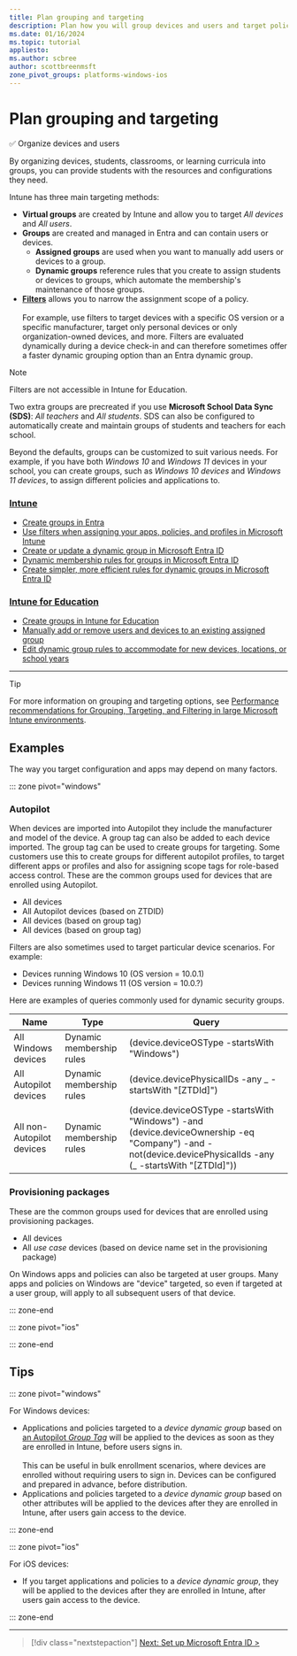 ```yaml
---
title: Plan grouping and targeting
description: Plan how you will group devices and users and target policies and applications.
ms.date: 01/16/2024
ms.topic: tutorial
appliesto:
ms.author: scbree
author: scottbreenmsft
zone_pivot_groups: platforms-windows-ios
---
```


# Plan grouping and targeting

✅ Organize devices and users

By organizing devices, students, classrooms, or learning curricula into groups, you can provide students with the resources and configurations they need.

Intune has three main targeting methods:

- **Virtual groups** are created by Intune and allow you to target *All devices* and *All users*.
- **Groups** are created and managed in Entra and can contain users or devices.
  - **Assigned groups** are used when you want to manually add users or devices to a group.
  - **Dynamic groups** reference rules that you create to assign students or devices to groups, which automate the membership's maintenance of those groups.
- [**Filters**](/mem/intune/fundamentals/filters) allows you to narrow the assignment scope of a policy. <br><br>For example, use filters to target devices with a specific OS version or a specific manufacturer, target only personal devices or only organization-owned devices, and more. Filters are evaluated dynamically during a device check-in and can therefore sometimes offer a faster dynamic grouping option than an Entra dynamic group.

> [!NOTE]
> Filters are not accessible in Intune for Education.

Two extra groups are precreated if you use **Microsoft School Data Sync (SDS)**: *All teachers* and *All students*. SDS can also be configured to automatically create and maintain groups of students and teachers for each school.

Beyond the defaults, groups can be customized to suit various needs. For example, if you have both *Windows 10* and *Windows 11* devices in your school, you can create groups, such as *Windows 10 devices* and *Windows 11 devices*, to assign different policies and applications to.

### [Intune](#tab/intune)

- [Create groups in Entra](/entra/fundamentals/how-to-manage-groups)
- [Use filters when assigning your apps, policies, and profiles in Microsoft Intune](/mem/intune/fundamentals/filters)
- [Create or update a dynamic group in Microsoft Entra ID](/entra/fundamentals/concept-learn-about-groups)
- [Dynamic membership rules for groups in Microsoft Entra ID](/entra/fundamentals/concept-learn-about-groups)
- [Create simpler, more efficient rules for dynamic groups in Microsoft Entra ID](/entra/fundamentals/concept-learn-about-groups)

### [Intune for Education](#tab/intune-for-education)

- [Create groups in Intune for Education][EDU-1]
- [Manually add or remove users and devices to an existing assigned group][EDU-2]
- [Edit dynamic group rules to accommodate for new devices, locations, or school years][EDU-3]

---

> [!TIP]
> For more information on grouping and targeting options, see [Performance recommendations for Grouping, Targeting, and Filtering in large Microsoft Intune environments](/mem/intune/fundamentals/filters-performance-recommendations).

## Examples

The way you target configuration and apps may depend on many factors.

::: zone pivot="windows"

### Autopilot
When devices are imported into Autopilot they include the manufacturer and model of the device. A group tag can also be added to each device imported. The group tag can be used to create groups for targeting. Some customers use this to create groups for different autopilot profiles, to target different apps or profiles and also for assigning scope tags for role-based access control.
These are the common groups used for devices that are enrolled using Autopilot.

- All devices
- All Autopilot devices (based on ZTDID)
- All <use case> devices (based on group tag)
- All <location> <use case> devices (based on group tag)

Filters are also sometimes used to target particular device scenarios. For example:

- Devices running Windows 10 (OS version = 10.0.1)
- Devices running Windows 11 (OS version = 10.0.?)

Here are examples of queries commonly used for dynamic security groups.

| Name | Type | Query |
| --- | --- | --- |
| All Windows devices | Dynamic membership rules | (device.deviceOSType -startsWith \"Windows\") |
| All Autopilot devices | Dynamic membership rules | (device.devicePhysicalIDs -any _ -startsWith \"[ZTDId]\") |
| All non-Autopilot devices | Dynamic membership rules | (device.deviceOSType -startsWith \"Windows\") -and (device.deviceOwnership -eq \"Company\") -and -not(device.devicePhysicalIds -any (_ -startsWith \"[ZTDId]\")) |

### Provisioning packages
These are the common groups used for devices that are enrolled using provisioning packages.
- All devices
- All *use case* devices (based on device name set in the provisioning package)

On Windows apps and policies can also be targeted at user groups. Many apps and policies on Windows are "device" targeted, so even if targeted at a user group, will apply to all subsequent users of that device.

::: zone-end

::: zone pivot="ios"

::: zone-end

## Tips

::: zone pivot="windows"

For Windows devices:
- Applications and policies targeted to a *device dynamic group* based on [an Autopilot *Group Tag*](/autopilot/enrollment-autopilot) will be applied to the devices as soon as they are enrolled in Intune, before users signs in.<br><br>This can be useful in bulk enrollment scenarios, where devices are enrolled without requiring users to sign in. Devices can be configured and prepared in advance, before distribution.
- Applications and policies targeted to a *device dynamic group* based on other attributes will be applied to the devices after they are enrolled in Intune, after users gain access to the device.

::: zone-end

::: zone pivot="ios"

For iOS devices:
- If you target applications and policies to a *device dynamic group*, they will be applied to the devices after they are enrolled in Intune, after users gain access to the device.

::: zone-end
________________________________________________________

> [!div class="nextstepaction"]
> [Next: Set up Microsoft Entra ID >](set-up-microsoft-entra-id.md)

<!-- Reference links in article -->

[EDU-1]: /intune-education/create-groups
[EDU-2]: /intune-education/edit-groups-intune-for-edu
[EDU-3]: /intune-education/edit-groups-intune-for-edu#edit-dynamic-group-rules